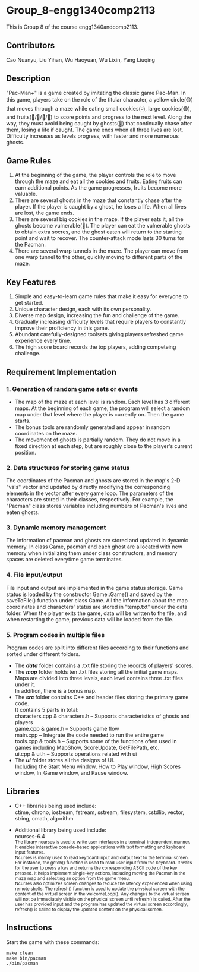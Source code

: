 # Group_8-engg1340comp2113
This is Group 8 of the course engg1340andcomp2113.


## Contributors
Cao Nuanyu, Liu Yihan, Wu Haoyuan, Wu Lixin, Yang Liuqing

## Description
"Pac-Man+" is a game created by imitating the classic game Pac-Man. In this game, players take on the role of the titular character, a yellow circle(🟡) that moves through a maze while eating small cookies(◽), large cookies(🟢), and fruits(🍒/🍑/🍉/🍇) to score points and progress to the next level. Along the way, they must avoid being caught by  ghosts(👻) that continually chase after them, losing a life if caught. The game ends when all three lives are lost. Difficulty increases as levels progress, with faster and more numerous ghosts.

## Game Rules
1. At the beginning of the game, the player controls the role to move through the maze and eat all the cookies and fruits. Eating fruits can earn additional points. As the game progresses, fruits become more valuable.
2. There are several ghosts in the maze that constantly chase after the player. If the player is caught by a ghost, he loses a life. When all lives are lost, the game ends.
3. There are several big cookies in the maze. If the player eats it, all the ghosts become vulnerable(🥶). The player can eat the vulnerable ghosts to obtain extra socres, and the ghost eaten will return to the starting point and wait to recover. The counter-attack mode lasts 30 turns for the Pacman.
4. There are several warp tunnels in the maze. The player can move from one warp tunnel to the other, quickly moving to different parts of the maze.

## Key Features
1. Simple and easy-to-learn game rules that make it easy for everyone to get started.
2. Unique character design, each with its own personality.
3. Diverse map design, increasing the fun and challenge of the game.
4. Gradually increasing difficulty levels that require players to constantly improve their proficiency in this game.
5. Abundant carefully-designed toolsets giving players refreshed game experience every time.
6. The high score board records the top players, adding competeing challenge. 

## Requirement Implementation
### 1. Generation of random game sets or events

* The map of the maze at each level is random. Each level has 3 different maps. At the beginning of each game, the program will select a random map under that level where the player is currently on. Then the game starts.<br>
* The bonus tools are randomly generated and appear in random coordinates on the maze.<br>
* The movement of ghosts is partially random. They do not move in a fixed direction at each step, but are roughly close to the player's current position.<br>

### 2. Data structures for storing game status

The coordinates of the Pacman and ghosts are stored in the map's 2-D "vals" vector and updated by directly modifying the corresponding elements in the vector after every game loop. The parameters of the characters are stored in their classes, respectively. For example, the "Pacman" class stores variables including numbers of Pacman's lives and eaten ghosts.

### 3. Dynamic memory management

The information of pacman and ghosts are stored and updated in dynamic memory. In class Game, pacman and each ghost are allocated with new memory when initializing them under class constructors, and memory spaces are deleted everytime game terminates.

### 4. File input/output

File input and output are implemented in the game status storage. Game status is loaded by the constructor Game::Game() and saved by the saveToFile() function under class Game. All the information about the map coordinates and characters' status are stored in "temp.txt" under the data folder. When the player exits the game, data will be written to the file, and when restarting the game, previous data will be loaded from the file. 

### 5. Program codes in multiple files

Program codes are split into different files according to their functions and sorted under different folders.<br>
* The ***data*** folder contains a .txt file storing the records of players' scores. 
* The ***map*** folder holds ten .txt files storing all the initial game maps. <br>
Maps are divided into three levels, each level contains three .txt files under it. <br>
In addition, there is a bonus map.
* The ***src*** folder contains C++ and header files storing the primary game code. <br>
It contains 5 parts in total: <br>
characters.cpp & characters.h – Supports characteristics of ghosts and players <br>
game.cpp & game.h – Supports game flow <br>
main.cpp – Integrate the code needed to run the entire game <br>
tools.cpp & tools.h – Supports some of the functions often used in games including MapShow, ScoreUpdate, GetFilePath, etc.<br>
ui.cpp & ui.h – Supports operations related with ui <br>
* The ***ui*** folder stores all the designs of UI. <br>
Including the Start Menu window, How to Play window, High Scores window, In_Game window, and Pause window.

## Libraries

* C++ libraries being used include: <br>
ctime, chrono, iostream, fstream, sstream, filesystem, cstdlib, vector, string, cmath, algorithm

* Additional library being used include: <br>
ncurses-6.4 <br>
<sub>The library ncurses is used to write user interfaces in a terminal-independent manner. It enables interactive console-based applications with text formatting and keyboard input features. <br>
Ncurses is mainly used to read keyboard input and output text to the terminal screen. For instance, the getch() function is used to read user input from the keyboard. It waits for the user to press a key and returns the corresponding ASCII code of the key pressed. It helps implement single-key actions, including moving the Pacman in the maze map and selecting an option from the game menu. <br>
Ncurses also optimizes screen changes to reduce the latency experienced when using remote shells. The refresh() function is used to update the physical screen with the content of the virtual screen in the welcomeLoop(). Any changes to the virtual screen will not be immediately visible on the physical screen until refresh() is called. After the user has provided input and the program has updated the virtual screen accordingly, refresh() is called to display the updated content on the physical screen.</sub>

## Instructions
Start the game with these commands:
```
make clean
make bin/pacman
./bin/pacman
```



